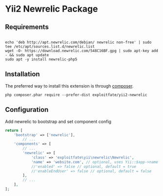 Yii2 Newrelic Package
==================================

Requirements
------------

```shell

echo 'deb http://apt.newrelic.com/debian/ newrelic non-free' | sudo tee /etc/apt/sources.list.d/newrelic.list
wget -O- https://download.newrelic.com/548C16BF.gpg | sudo apt-key add - && sudo apt update
sudo apt -y install newrelic-php5

```

Installation
------------

The preferred way to install this extension is through [composer](http://getcomposer.org/download/).

```
php composer.phar require --prefer-dist exploitfate/yii2-newrelic
```

Configuration
-------------

Add newrelic to bootstrap and set component config

```php
return [
    'bootstrap' => ['newrelic'],
        // ...
    'components' => [
        // ...
        'newrelic' => [
            'class' => 'exploitfate\yii\newrelic\Newrelic',
            'name' => 'website.com', // optional, uses Yii::$app->name by default
            //'enabled' => false // optional, default = true
            //'enableEndUser' => false // optional, default = false
        ],
        // ...
    ],
];
```
